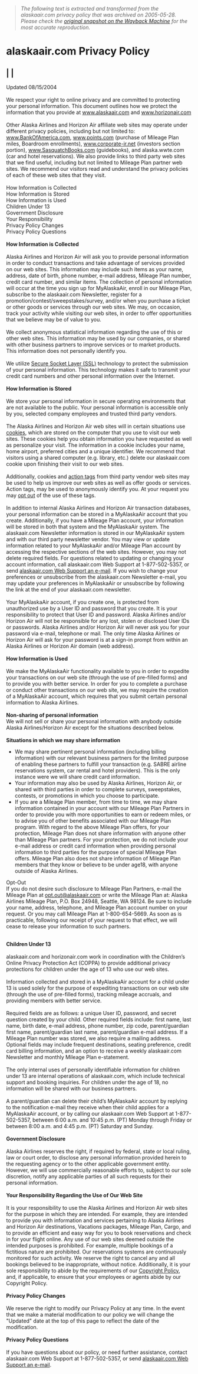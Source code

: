> *The following text is extracted and transformed from the alaskaair.com privacy policy that was archived on 2005-05-28. Please check the [original snapshot on the Wayback Machine](https://web.archive.org/web/20050528091838id_/http%3A//www.alaskaair.com/www2/help/site/privacy.asp) for the most accurate reproduction.*

# alaskaair.com Privacy Policy

| |   
---  
Updated 08/15/2004  
   
We respect your right to online privacy and are committed to protecting your personal information. This document outlines how we protect the information that you provide at www.alaskaair.com and www.horizonair.com  
   
Other Alaska Airlines and Horizon Air affiliate web sites may operate under different privacy policies, including but not limited to: www.BankOfAmerica.com, www.points.com (purchase of Mileage Plan miles, Boardroom enrollments), www.corporate-ir.net (investors section portion), www.SasquatchBooks.com (guidebooks), and alaska.wwte.com (car and hotel reservations). We also provide links to third party web sites that we find useful, including but not limited to Mileage Plan partner web sites. We recommend our visitors read and understand the privacy policies of each of these web sites that they visit.  
   
How Information is Collected  
How Information is Stored  
How Information is Used  
Children Under 13  
Government Disclosure  
Your Responsibility  
Privacy Policy Changes  
Privacy Policy Questions  
   
 **How Information is Collected**  
   
Alaska Airlines and Horizon Air will ask you to provide personal information in order to conduct transactions and take advantage of services provided on our web sites. This information may include such items as your name, address, date of birth, phone number, e-mail address, Mileage Plan number, credit card number, and similar items. The collection of personal information will occur at the time you sign up for MyAlaskaAir, enroll in our Mileage Plan, subscribe to the alaskaair.com Newsletter, register for a promotion/contest/sweepstakes/survey, and/or when you purchase a ticket or other goods or services through our web sites. We may, on occasion, track your activity while visiting our web sites, in order to offer opportunities that we believe may be of value to you.  
   
We collect anonymous statistical information regarding the use of this or other web sites. This information may be used by our companies, or shared with other business partners to improve services or to market products. This information does not personally identify you.   
   
We utilize [Secure Socket Layer (SSL)](http://www.alaskaair.com/www2/help/site/aboutssl.asp "SSL") technology to protect the submission of your personal information. This technology makes it safe to transmit your credit card numbers and other personal information over the Internet.  
   
 **How Information is Stored**  
   
We store your personal information in secure operating environments that are not available to the public. Your personal information is accessible only by you, selected company employees and trusted third party vendors.  
   
The Alaska Airlines and Horizon Air web sites will in certain situations use [cookies](http://www.alaskaair.com/www2/help/site/Cookies.asp "Cookies"), which are stored on the computer that you use to visit our web sites. These cookies help you obtain information you have requested as well as personalize your visit. The information in a cookie includes your name, home airport, preferred cities and a unique identifier. We recommend that visitors using a shared computer (e.g. library, etc.) delete our alaskaair.com cookie upon finishing their visit to our web sites.  
   
Additionally, cookies and [action tags](http://www.alaskaair.com/www2/help/site/Cookies.asp "Action tags") from third party vendor web sites may be used to help us improve our web sites as well as offer goods or services. Action tags, may be used to anonymously identify you. At your request you may [opt out](http://www.atlasdmt.com/privacy/opting.asp "Opt out") of the use of these tags.  
   
In addition to internal Alaska Airlines and Horizon Air transaction databases, your personal information can be stored in a MyAlaskaAir account that you create. Additionally, if you have a Mileage Plan account, your information will be stored in both that system and the MyAlaskaAir system. The alaskaair.com Newsletter information is stored in our MyAlaskaAir system and with our third party newsletter vendor. You may view or update information related to your MyAlaskaAir and/or Mileage Plan account by accessing the respective sections of the web sites. However, you may not delete required fields. For questions related to updating or changing your account information, call alaskaair.com Web Support at 1-877-502-5357, or send [alaskaair.com Web Support an e-mail](https://www.alaskaair.com/www2/ssl/help/ContactUsForm.asp?mailtoName=Web%20Help%20Center&mailtoEmail=Support@Alaskaair.com "Web Support e-mail"). If you wish to change your preferences or unsubscribe from the alaskaair.com Newsletter e-mail, you may update your preferences in MyAlaskaAir or unsubscribe by following the link at the end of your alaskaair.com newsletter.  
   
Your MyAlaskaAir account, if you create one, is protected from unauthorized use by a User ID and password that you create. It is your responsibility to protect that User ID and password. Alaska Airlines and/or Horizon Air will not be responsible for any lost, stolen or disclosed User IDs or passwords. Alaska Airlines and/or Horizon Air will never ask you for your password via e-mail, telephone or mail. The only time Alaska Airlines or Horizon Air will ask for your password is at a sign-in prompt from within an Alaska Airlines or Horizon Air domain (web address).  
   
 **How Information is Used**  
   
We make the MyAlaskaAir functionality available to you in order to expedite your transactions on our web site (through the use of pre-filled forms) and to provide you with better service. In order for you to complete a purchase or conduct other transactions on our web site, we may require the creation of a MyAlaskaAir account, which requires that you submit certain personal information to Alaska Airlines.  
   
 **Non-sharing of personal information**  
We will not sell or share your personal information with anybody outside Alaska Airlines/Horizon Air except for the situations described below.  
   
 **Situations in which we may share information**  


  * We may share pertinent personal information (including billing information) with our relevant business partners for the limited purpose of enabling these partners to fulfill your transaction (e.g. SABRE airline reservations system, car rental and hotel providers). This is the only instance were we will share credit card information.
  * Your information may also be used by Alaska Airlines, Horizon Air, or shared with third parties in order to complete surveys, sweepstakes, contests, or promotions in which you choose to participate.
  * If you are a Mileage Plan member, from time to time, we may share information contained in your account with our Mileage Plan Partners in order to provide you with more opportunities to earn or redeem miles, or to advise you of other benefits associated with our Mileage Plan program. With regard to the above Mileage Plan offers, for your protection, Mileage Plan does not share information with anyone other than Mileage Plan partners. For your protection, we do not include your e-mail address or credit card information when providing personal information to third parties for the purpose of special Mileage Plan offers. Mileage Plan also does not share information of Mileage Plan members that they know or believe to be under age18, with anyone outside of Alaska Airlines.

Opt-Out  
If you do not desire such disclosure to Mileage Plan Partners, e-mail the Mileage Plan at opt.out@alaskaair.com or write the Mileage Plan at: Alaska Airlines Mileage Plan, P.O. Box 24948, Seattle, WA 98124. Be sure to include your name, address, telephone, and Mileage Plan account number on your request. Or you may call Mileage Plan at 1-800-654-5669. As soon as is practicable, following our receipt of your request to that effect, we will cease to release your information to such partners.


  
   
 **Children Under 13**  
   
alaskaair.com and horizonair.com work in coordination with the Children’s Online Privacy Protection Act (COPPA) to provide additional privacy protections for children under the age of 13 who use our web sites.  
   
Information collected and stored in a MyAlaskaAir account for a child under 13 is used solely for the purpose of expediting transactions on our web site (through the use of pre-filled forms), tracking mileage accruals, and providing members with better service.  
   
Required fields are as follows: a unique User ID, password, and secret question created by your child. Other required fields include: first name, last name, birth date, e-mail address, phone number, zip code, parent/guardian first name, parent/guardian last name, parent/guardian e-mail address. If a Mileage Plan number was stored, we also require a mailing address. Optional fields may include frequent destinations, seating preference, credit card billing information, and an option to receive a weekly alaskaair.com Newsletter and monthly Mileage Plan e-statement.  
   
The only internal uses of personally identifiable information for children under 13 are internal operations of alaskaair.com, which include technical support and booking inquiries. For children under the age of 18, no information will be shared with our business partners.  
   
A parent/guardian can delete their child’s MyAlaskaAir account by replying to the notification e-mail they receive when their child applies for a MyAlaskaAir account, or by calling our alaskaair.com Web Support at 1-877-502-5357, between 6:00 a.m. and 10:45 p.m. (PT) Monday through Friday or between 8:00 a.m. and 4:45 p.m. (PT) Saturday and Sunday.  
   
 **Government Disclosure**  
   
Alaska Airlines reserves the right, if required by federal, state or local ruling, law or court order, to disclose any personal information provided herein to the requesting agency or to the other applicable government entity. However, we will use commercially reasonable efforts to, subject to our sole discretion, notify any applicable parties of all such requests for their personal information.  
   
 **Your Responsibility Regarding the Use of Our Web Site**  
   
It is your responsibility to use the Alaska Airlines and Horizon Air web sites for the purpose in which they are intended. For example, they are intended to provide you with information and services pertaining to Alaska Airlines and Horizon Air destinations, Vacations packages, Mileage Plan, Cargo, and to provide an efficient and easy way for you to book reservations and check in for your flight online. Any use of our web sites deemed outside the intended purposes is prohibited. For example, multiple bookings of a fictitious nature are prohibited. Our reservations systems are continuously monitored for such activity. We reserve the right to cancel any and all bookings believed to be inappropriate, without notice. Additionally, it is your sole responsibility to abide by the requirements of our [Copyright Policy](http://www.alaskaair.com/www2/company/copyright.asp "Copyright Policy"), and, if applicable, to ensure that your employees or agents abide by our Copyright Policy.  
   
 **Privacy Policy Changes**  
   
We reserve the right to modify our Privacy Policy at any time. In the event that we make a material modification to our policy we will change the "Updated" date at the top of this page to reflect the date of the modification.  
   
 **Privacy Policy Questions**  
   
If you have questions about our policy, or need further assistance, contact alaskaair.com Web Support at 1-877-502-5357, or send [alaskaair.com Web Support an e-mail](https://www.alaskaair.com/www2/ssl/help/ContactUsForm.asp?mailtoName=Web%20Help%20Center&mailtoEmail=Support@Alaskaair.com "Web Support e-mail").

